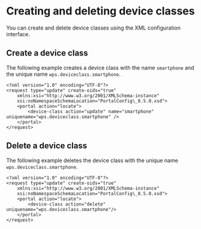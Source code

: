 # Creating and deleting device classes

You can create and delete device classes using the XML configuration interface.

## Create a device class

The following example creates a device class with the name `smartphone` and the unique name `wps.deviceclass.smartphone`.

```
<?xml version="1.0" encoding="UTF-8"?>
<request type="update" create-oids="true"
	xmlns:xsi="http://www.w3.org/2001/XMLSchema-instance"
	xsi:noNamespaceSchemaLocation="PortalConfig\_8.5.0.xsd">
	<portal action="locate">
		<device-class action="update" name="smartphone" uniquename="wps.deviceclass.smartphone" />
	</portal>	
</request>
```

## Delete a device class

The following example deletes the device class with the unique name `wps.deviceclass.smartphone`.

```
<?xml version="1.0" encoding="UTF-8"?>
<request type="update" create-oids="true"
    xmlns:xsi="http://www.w3.org/2001/XMLSchema-instance"
    xsi:noNamespaceSchemaLocation="PortalConfig\_8.5.0.xsd">
    <portal action="locate">
        <device-class action="delete" uniquename="wps.deviceclass.smartphone"/>       
    </portal>
</request>
```

<!--
**Previous topic:**[mvc:URI scheme](../rwd/rwd_mvcuri_scheme.md)

**Next topic:**[Assigning device classes](../dev-theme/themeopt_devclass_assign.md) -->

